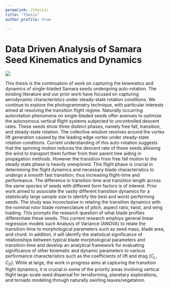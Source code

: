 ```yaml
---
permalink: /thesis/
title: "Thesis"
author_profile: true

---
```


# Data Driven Analysis of Samara Seed Kinematics and Dynamics

![](https://github.com/shashwatSparsh/shashwatSparsh.github.io/blob/master/assets/images/Samara%20Seeds%20ID%203%207%2047%20Separate.png)

This thesis is the continuation of work on capturing the kinematics and dynamics of single-bladed Samara seeds undergoing auto-rotation. The existing literature and our prior work have focused on capturing aerodynamic characteristics under steady-state rotation conditions. We continue to explore the photogrammatry technique, with particular interests aimed at resolving the transition flight regime. Naturally occurring autorotation phenomena on single-bladed seeds offer avenues to optimize the autonomous vertical flight systems subjected to uncontrolled descent rates. These seeds show three distinct phases, namely free fall, transition, and steady-state rotation. The collective wisdom revolves around the vortex lift generation caused by the leading edge vortex under steady-state rotation conditions. Current understanding of this auto-rotation suggests that the spinning motion reduces the descent rate of these seeds allowing the wind to transport them further from their parent tree aiding in propagation methods. However the transition from free fall motion to the steady state phase is heavily unexplored. This flight phase is crucial in determining the flight dynamics and necessary blade characteristics to undergo a smooth fast transition, thus increasing flight-time and performance. The difference in transition time and transition length across the same species of seeds with different form factors is of interest. Prior work aimed to associate the vastly different transition dynamics for a statistically large sample size to identify the best and worst-performing seeds. The study was inconclusive in relating the transition dynamics with the nominal rotor blade nomenclature of pitch, aspect ratio, twist, and wing loading. This prompts the research question of what blade profiles differentiate these seeds. This current research employs general linear regression models such Analysis of Variance (ANOVA) to relate the transition-time to morphological parameters such as seed mass, blade area, and chord. In addition, it will identify the statistical significance of relationships between typical blade morphological parameters and transition-time and develop an analytical framework for evaluating significance of other kinematic and dynamic parameters to various performance characteristics such as the coefficients of lift and drag ($C_L, C_D$). While at large, the work in progress aims at capturing the transition flight dynamics, it is crucial in some of the priority areas involving vertical flight large-scale seed dispersal for terraforming, planetary explorations, and tornado modeling through naturally swirling leaves/vegetation.
